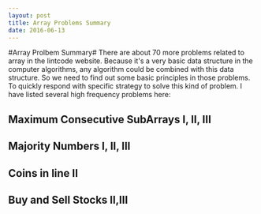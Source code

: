 ```yaml
---
layout: post
title: Array Problems Summary
date: 2016-06-13
---
```


#Array Prolbem Summary#
There are about 70 more problems related to array in the lintcode website. Because it's a very basic data structure in the computer algorithms, any algorithm could be combined with this data structure. So we need to find out some basic principles in those problems. To quickly respond with specific strategy to solve this kind of problem. I have listed several high frequency problems here:

## Maximum Consecutive SubArrays I, II, III ##
## Majority Numbers I, II, III ##
## Coins in line II ##
## Buy and Sell Stocks II,III ##

